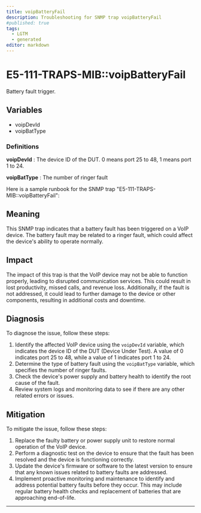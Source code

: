 ```yaml
---
title: voipBatteryFail
description: Troubleshooting for SNMP trap voipBatteryFail
#published: true
tags:
  - LGTM
  - generated
editor: markdown
---
```


# E5-111-TRAPS-MIB::voipBatteryFail 

Battery fault trigger. 


## Variables


  - voipDevId
  - voipBatType 

### Definitions 


**voipDevId** 
: The device ID of the DUT. 0 means port 25 to 48, 1 means port 1 to 24. 

**voipBatType** 
: The number of ringer fault 


Here is a sample runbook for the SNMP trap "E5-111-TRAPS-MIB::voipBatteryFail":

## Meaning

This SNMP trap indicates that a battery fault has been triggered on a VoIP device. The battery fault may be related to a ringer fault, which could affect the device's ability to operate normally.

## Impact

The impact of this trap is that the VoIP device may not be able to function properly, leading to disrupted communication services. This could result in lost productivity, missed calls, and revenue loss. Additionally, if the fault is not addressed, it could lead to further damage to the device or other components, resulting in additional costs and downtime.

## Diagnosis

To diagnose the issue, follow these steps:

1. Identify the affected VoIP device using the `voipDevId` variable, which indicates the device ID of the DUT (Device Under Test). A value of 0 indicates port 25 to 48, while a value of 1 indicates port 1 to 24.
2. Determine the type of battery fault using the `voipBatType` variable, which specifies the number of ringer faults.
3. Check the device's power supply and battery health to identify the root cause of the fault.
4. Review system logs and monitoring data to see if there are any other related errors or issues.

## Mitigation

To mitigate the issue, follow these steps:

1. Replace the faulty battery or power supply unit to restore normal operation of the VoIP device.
2. Perform a diagnostic test on the device to ensure that the fault has been resolved and the device is functioning correctly.
3. Update the device's firmware or software to the latest version to ensure that any known issues related to battery faults are addressed.
4. Implement proactive monitoring and maintenance to identify and address potential battery faults before they occur. This may include regular battery health checks and replacement of batteries that are approaching end-of-life.
---




